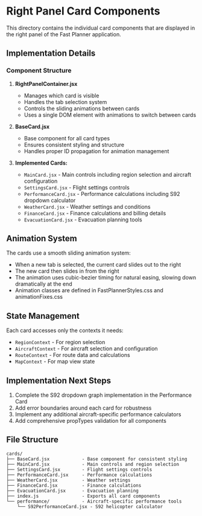 # Right Panel Card Components

This directory contains the individual card components that are displayed in the right panel of the Fast Planner application.

## Implementation Details

### Component Structure

1. **RightPanelContainer.jsx**
   - Manages which card is visible
   - Handles the tab selection system
   - Controls the sliding animations between cards
   - Uses a single DOM element with animations to switch between cards

2. **BaseCard.jsx**
   - Base component for all card types
   - Ensures consistent styling and structure
   - Handles proper ID propagation for animation management

3. **Implemented Cards:**
   - `MainCard.jsx` - Main controls including region selection and aircraft configuration
   - `SettingsCard.jsx` - Flight settings controls
   - `PerformanceCard.jsx` - Performance calculations including S92 dropdown calculator
   - `WeatherCard.jsx` - Weather settings and conditions
   - `FinanceCard.jsx` - Finance calculations and billing details
   - `EvacuationCard.jsx` - Evacuation planning tools

## Animation System

The cards use a smooth sliding animation system:
- When a new tab is selected, the current card slides out to the right
- The new card then slides in from the right
- The animation uses cubic-bezier timing for natural easing, slowing down dramatically at the end
- Animation classes are defined in FastPlannerStyles.css and animationFixes.css

## State Management

Each card accesses only the contexts it needs:
- `RegionContext` - For region selection
- `AircraftContext` - For aircraft selection and configuration
- `RouteContext` - For route data and calculations
- `MapContext` - For map view state

## Implementation Next Steps

1. Complete the S92 dropdown graph implementation in the Performance Card
2. Add error boundaries around each card for robustness
3. Implement any additional aircraft-specific performance calculators
4. Add comprehensive propTypes validation for all components

## File Structure

```
cards/
├── BaseCard.jsx            - Base component for consistent styling
├── MainCard.jsx            - Main controls and region selection
├── SettingsCard.jsx        - Flight settings controls
├── PerformanceCard.jsx     - Performance calculations
├── WeatherCard.jsx         - Weather settings
├── FinanceCard.jsx         - Finance calculations
├── EvacuationCard.jsx      - Evacuation planning
├── index.js                - Exports all card components
└── performance/            - Aircraft-specific performance tools
    └── S92PerformanceCard.jsx - S92 helicopter calculator
```
